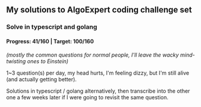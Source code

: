 ## My solutions to AlgoExpert coding challenge set

### Solve in typescript and golang

#### Progress: 41/160 | Target: 100/160

_(mostly the common questions for normal people, I'll leave the wacky mind-twisting ones to Einstein)_

1~3 question(s) per day, my head hurts, I'm feeling dizzy, but I'm still alive (and actually getting better).

Solutions in typescript / golang alternatively, then transcribe into the other one a few weeks later if I were going to revisit the same question.

